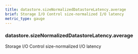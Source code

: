 ```yaml
---
title: datastore.sizeNormalizedDatastoreLatency.average
brief: Storage I/O Control size-normalized I/O latency
metric_type: gauge
---
```

### datastore.sizeNormalizedDatastoreLatency.average

Storage I/O Control size-normalized I/O latency